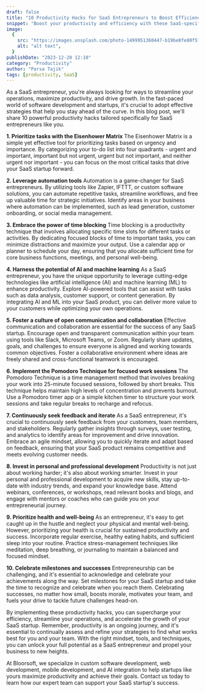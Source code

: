 ```yaml
---
draft: false
title: "10 Productivity Hacks for SaaS Entrepreneurs to Boost Efficiency and Growth"
snippet: "Boost your productivity and efficiency with these SaaS-specific tips."
image:
  {
    src: "https://images.unsplash.com/photo-1499951360447-b19be8fe80f5?fit=crop&w=600&h=335",
    alt: "alt text",
  }
publishDate: "2023-12-20 12:10"
category: "Productivity"
author: "Parsa Tajik"
tags: [productivity, SaaS]
---
```


As a SaaS entrepreneur, you're always looking for ways to streamline your operations, maximize productivity, and drive growth. In the fast-paced world of software development and startups, it's crucial to adopt effective strategies that help you stay ahead of the curve. In this blog post, we'll share 10 powerful productivity hacks tailored specifically for SaaS entrepreneurs like you.

**1. Prioritize tasks with the Eisenhower Matrix**
The Eisenhower Matrix is a simple yet effective tool for prioritizing tasks based on urgency and importance. By categorizing your to-do list into four quadrants - urgent and important, important but not urgent, urgent but not important, and neither urgent nor important - you can focus on the most critical tasks that drive your SaaS startup forward.

**2. Leverage automation tools**
Automation is a game-changer for SaaS entrepreneurs. By utilizing tools like Zapier, IFTTT, or custom software solutions, you can automate repetitive tasks, streamline workflows, and free up valuable time for strategic initiatives. Identify areas in your business where automation can be implemented, such as lead generation, customer onboarding, or social media management.

**3. Embrace the power of time blocking**
Time blocking is a productivity technique that involves allocating specific time slots for different tasks or activities. By dedicating focused blocks of time to important tasks, you can minimize distractions and maximize your output. Use a calendar app or planner to schedule your day, ensuring that you allocate sufficient time for core business functions, meetings, and personal well-being.

**4. Harness the potential of AI and machine learning**
As a SaaS entrepreneur, you have the unique opportunity to leverage cutting-edge technologies like artificial intelligence (AI) and machine learning (ML) to enhance productivity. Explore AI-powered tools that can assist with tasks such as data analysis, customer support, or content generation. By integrating AI and ML into your SaaS product, you can deliver more value to your customers while optimizing your own operations.

**5. Foster a culture of open communication and collaboration**
Effective communication and collaboration are essential for the success of any SaaS startup. Encourage open and transparent communication within your team using tools like Slack, Microsoft Teams, or Zoom. Regularly share updates, goals, and challenges to ensure everyone is aligned and working towards common objectives. Foster a collaborative environment where ideas are freely shared and cross-functional teamwork is encouraged.

**6. Implement the Pomodoro Technique for focused work sessions**
The Pomodoro Technique is a time management method that involves breaking your work into 25-minute focused sessions, followed by short breaks. This technique helps maintain high levels of concentration and prevents burnout. Use a Pomodoro timer app or a simple kitchen timer to structure your work sessions and take regular breaks to recharge and refocus.

**7. Continuously seek feedback and iterate**
As a SaaS entrepreneur, it's crucial to continuously seek feedback from your customers, team members, and stakeholders. Regularly gather insights through surveys, user testing, and analytics to identify areas for improvement and drive innovation. Embrace an agile mindset, allowing you to quickly iterate and adapt based on feedback, ensuring that your SaaS product remains competitive and meets evolving customer needs.

**8. Invest in personal and professional development**
Productivity is not just about working harder; it's also about working smarter. Invest in your personal and professional development to acquire new skills, stay up-to-date with industry trends, and expand your knowledge base. Attend webinars, conferences, or workshops, read relevant books and blogs, and engage with mentors or coaches who can guide you on your entrepreneurial journey.

**9. Prioritize health and well-being**
As an entrepreneur, it's easy to get caught up in the hustle and neglect your physical and mental well-being. However, prioritizing your health is crucial for sustained productivity and success. Incorporate regular exercise, healthy eating habits, and sufficient sleep into your routine. Practice stress-management techniques like meditation, deep breathing, or journaling to maintain a balanced and focused mindset.

**10. Celebrate milestones and successes**
Entrepreneurship can be challenging, and it's essential to acknowledge and celebrate your achievements along the way. Set milestones for your SaaS startup and take the time to recognize and celebrate when you reach them. Celebrating successes, no matter how small, boosts morale, motivates your team, and fuels your drive to tackle future challenges head-on.

By implementing these productivity hacks, you can supercharge your efficiency, streamline your operations, and accelerate the growth of your SaaS startup. Remember, productivity is an ongoing journey, and it's essential to continually assess and refine your strategies to find what works best for you and your team. With the right mindset, tools, and techniques, you can unlock your full potential as a SaaS entrepreneur and propel your business to new heights.

At Bloorsoft, we specialize in custom software development, web development, mobile development, and AI integration to help startups like yours maximize productivity and achieve their goals. Contact us today to learn how our expert team can support your SaaS startup's success.